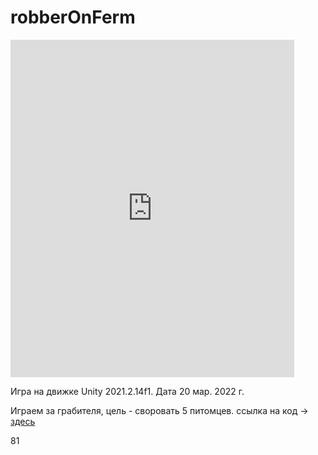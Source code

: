 # robberOnFerm
<div class=" col-8 border" style="height:900px;">
                <iframe width="90%" height="60%" src="https://www.youtube.com/embed/u7w5Y0XhsQc" title="YouTube video player" frameborder="0" allow="accelerometer; autoplay; clipboard-write; encrypted-media; gyroscope; picture-in-picture" allowfullscreen class="m-4"></iframe>
                <p class="fs-2 fw-bold ms-5">Игра на движке Unity 2021.2.14f1. Дата 20 мар. 2022 г.</p>
                <p class="fs-3  ms-4">Играем за грабителя, цель - своровать 5 питомцев. ссылка на код -> <a href="https://github.com/alv1k/robberOnFerm">здесь</a></p>81
            </div>
